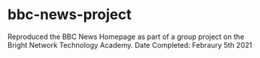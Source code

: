 # bbc-news-project
Reproduced the BBC News Homepage as part of a group project on the Bright Network Technology Academy. Date Completed: Febraury 5th 2021
